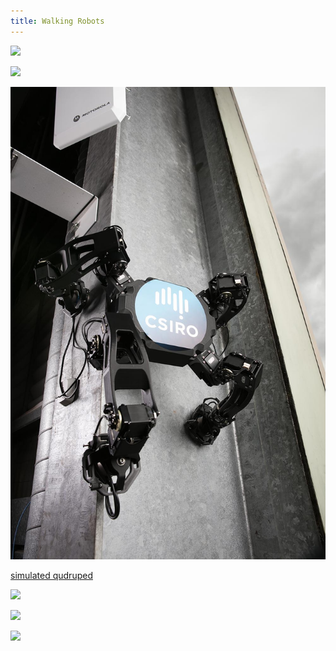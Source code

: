 ```yaml
---
title: Walking Robots
---
```


![](one.gif)

![](two.gif)

![](three.jpg)

[simulated qudruped](loop.mp4)

[![](https://img.youtube.com/vi/CVHd2_NUgIs/0.jpg)](https://www.youtube.com/watch?v=CVHd2_NUgIs)

[![](https://img.youtube.com/vi/O3ovrT8pWww/0.jpg)](https://www.youtube.com/watch?v=O3ovrT8pWww)

[![](https://img.youtube.com/vi/1odLbzQ2hWI/0.jpg)](https://www.youtube.com/watch?v=1odLbzQ2hWI)
